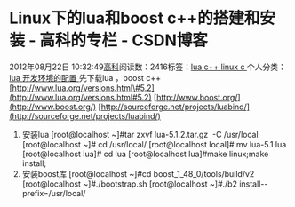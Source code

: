 
# Linux下的lua和boost c++的搭建和安装 - 高科的专栏 - CSDN博客

2012年08月22日 10:32:49[高科](https://me.csdn.net/pbymw8iwm)阅读数：2416标签：[lua																](https://so.csdn.net/so/search/s.do?q=lua&t=blog)[c++																](https://so.csdn.net/so/search/s.do?q=c++&t=blog)[linux																](https://so.csdn.net/so/search/s.do?q=linux&t=blog)[c																](https://so.csdn.net/so/search/s.do?q=c&t=blog)[
							](https://so.csdn.net/so/search/s.do?q=linux&t=blog)[
																					](https://so.csdn.net/so/search/s.do?q=c++&t=blog)个人分类：[lua																](https://blog.csdn.net/pbymw8iwm/article/category/1219039)[开发环境的配置																](https://blog.csdn.net/pbymw8iwm/article/category/1219848)[
							](https://blog.csdn.net/pbymw8iwm/article/category/1219039)
[
				](https://so.csdn.net/so/search/s.do?q=c++&t=blog)
[
			](https://so.csdn.net/so/search/s.do?q=c++&t=blog)
[
		](https://so.csdn.net/so/search/s.do?q=lua&t=blog)
先下载lua ，boost c++
[http://www.lua.org/versions.html\#5.2](http://www.lua.org/versions.html#5.2)
[http://www.boost.org/](http://www.boost.org/)
[http://sourceforge.net/projects/luabind/](http://sourceforge.net/projects/luabind/)
1. 安装lua
[root@localhost ~]\#tar zxvf lua-5.1.2.tar.gz  -C /usr/local
[root@localhost ~]\# cd /usr/local/
[root@localhost local]\# mv lua-5.1 lua
[root@localhost lua]\# cd lua
[root@localhost lua]\#make linux;make install;
2. 安装boost库
[root@localhost ~]\#cd boost_1_48_0/tools/build/v2
[root@localhost ~]\#./bootstrap.sh
[root@localhost ~]\#./b2 install--prefix=/usr/local/



